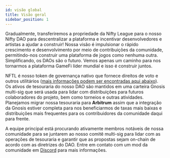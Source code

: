 ```yaml
---
id: visão global
title: Visão geral
sidebar_position: 1
---
```


Gradualmente, transferiremos a propriedade da Nifty League para o nosso Nifty DAO para descentralizar a plataforma e incentivar desenvolvedores e artistas a ajudar a construir! Nossa visão é impulsionar o rápido crescimento e desenvolvimento por meio de contribuições da comunidade, permitindo-nos construir uma plataforma de jogos como nenhuma outra. Simplificando, os DAOs são o futuro. Vemos apenas um caminho para nos tornarmos a plataforma GameFi líder mundial e isso é construir juntos.

NFTL é nosso token de governança nativo que fornece direitos de voto e outros utilitários ([mais informações podem ser encontradas aqui abaixo](https://nifty-league.com/about#nftl)). Os ativos de tesouraria do nosso DAO são mantidos em uma carteira Gnosis multi-sig que será usada para lidar com distribuições para futuros colaboradores do projeto, bem como torneios e outras atividades. Planejamos migrar nossa tesouraria para **Arbitrum** assim que a integração da Gnosis estiver completa para nos beneficiarmos de taxas mais baixas e distribuições mais frequentes para os contribuidores da comunidade daqui para frente.

A equipe principal está procurando ativamente membros notáveis de nossa comunidade para se juntarem ao nosso comitê multi-sig para lidar com as operações de tesouraria e garantir que as propostas sejam on-chain de acordo com as diretrizes do DAO. Entre em contato com um mod da comunidade em [Discord](https://discord.gg/niftyleague) para mais informações.
